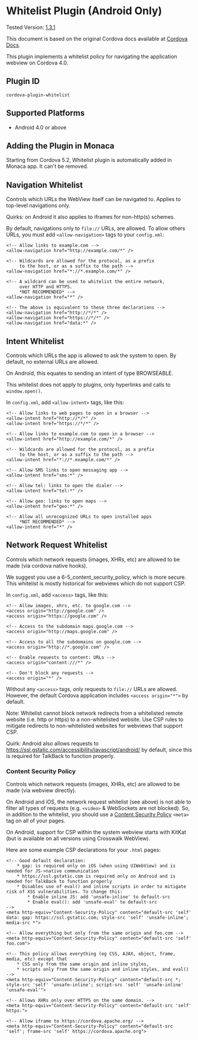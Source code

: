 Whitelist Plugin (Android Only)
===============================

Tested Version:
[1.3.1](https://github.com/apache/cordova-plugin-whitelist/releases/tag/1.3.1)

<div class="admonition note">

This document is based on the original Cordova docs available at
[Cordova Docs](https://github.com/apache/cordova-plugin-whitelist).

</div>

This plugin implements a whitelist policy for navigating the application
webview on Cordova 4.0.

Plugin ID
---------

``` {.sourceCode .javascript}
cordova-plugin-whitelist
```

Supported Platforms
-------------------

-   Android 4.0 or above

Adding the Plugin in Monaca
---------------------------

<div class="admonition note">

Starting from Cordova 5.2, Whitelist plugin is automatically added in
Monaca app. It can't be removed.

</div>

Navigation Whitelist
--------------------

Controls which URLs the WebView itself can be navigated to. Applies to
top-level navigations only.

Quirks: on Android it also applies to iframes for non-http(s) schemes.

By default, navigations only to `file://` URLs, are allowed. To allow
others URLs, you must add `<allow-navigation>` tags to your
`config.xml`:

    <!-- Allow links to example.com -->
    <allow-navigation href="http://example.com/*" />

    <!-- Wildcards are allowed for the protocol, as a prefix
         to the host, or as a suffix to the path -->
    <allow-navigation href="*://*.example.com/*" />

    <!-- A wildcard can be used to whitelist the entire network,
         over HTTP and HTTPS.
         *NOT RECOMMENDED* -->
    <allow-navigation href="*" />

    <!-- The above is equivalent to these three declarations -->
    <allow-navigation href="http://*/*" />
    <allow-navigation href="https://*/*" />
    <allow-navigation href="data:*" />

Intent Whitelist
----------------

Controls which URLs the app is allowed to ask the system to open. By
default, no external URLs are allowed.

On Android, this equates to sending an intent of type BROWSEABLE.

This whitelist does not apply to plugins, only hyperlinks and calls to
`window.open()`.

In `config.xml`, add `<allow-intent>` tags, like this:

    <!-- Allow links to web pages to open in a browser -->
    <allow-intent href="http://*/*" />
    <allow-intent href="https://*/*" />

    <!-- Allow links to example.com to open in a browser -->
    <allow-intent href="http://example.com/*" />

    <!-- Wildcards are allowed for the protocol, as a prefix
         to the host, or as a suffix to the path -->
    <allow-intent href="*://*.example.com/*" />

    <!-- Allow SMS links to open messaging app -->
    <allow-intent href="sms:*" />

    <!-- Allow tel: links to open the dialer -->
    <allow-intent href="tel:*" />

    <!-- Allow geo: links to open maps -->
    <allow-intent href="geo:*" />

    <!-- Allow all unrecognized URLs to open installed apps
         *NOT RECOMMENDED* -->
    <allow-intent href="*" />

Network Request Whitelist
-------------------------

Controls which network requests (images, XHRs, etc) are allowed to be
made (via cordova native hooks).

<div class="admonition note">

We suggest you use a 6-5\_content\_security\_policy, which is more
secure. This whitelist is mostly historical for webviews which do not
support CSP.

</div>

In `config.xml`, add `<access>` tags, like this:

    <!-- Allow images, xhrs, etc. to google.com -->
    <access origin="http://google.com" />
    <access origin="https://google.com" />

    <!-- Access to the subdomain maps.google.com -->
    <access origin="http://maps.google.com" />

    <!-- Access to all the subdomains on google.com -->
    <access origin="http://*.google.com" />

    <!-- Enable requests to content: URLs -->
    <access origin="content:///*" />

    <!-- Don't block any requests -->
    <access origin="*" />

Without any `<access>` tags, only requests to `file://` URLs are
allowed. However, the default Cordova application includes
`<access origin="*">` by default.

Note: Whitelist cannot block network redirects from a whitelisted remote
website (i.e. http or https) to a non-whitelisted website. Use CSP rules
to mitigate redirects to non-whitelisted websites for webviews that
support CSP.

Quirk: Android also allows requests to
<https://ssl.gstatic.com/accessibility/javascript/android/> by default,
since this is required for TalkBack to function properly.

### Content Security Policy

Controls which network requests (images, XHRs, etc) are allowed to be
made (via webview directly).

On Android and iOS, the network request whitelist (see above) is not
able to filter all types of requests (e.g. `<video>` & WebSockets are
not blocked). So, in addition to the whitelist, you should use a
[Content Security Policy](http://content-security-policy.com/) `<meta>`
tag on all of your pages.

On Android, support for CSP within the system webview starts with KitKat
(but is available on all versions using Crosswalk WebView).

Here are some example CSP declarations for your `.html` pages:

    <!-- Good default declaration:
        * gap: is required only on iOS (when using UIWebView) and is needed for JS->native communication
        * https://ssl.gstatic.com is required only on Android and is needed for TalkBack to function properly
        * Disables use of eval() and inline scripts in order to mitigate risk of XSS vulnerabilities. To change this:
            * Enable inline JS: add 'unsafe-inline' to default-src
            * Enable eval(): add 'unsafe-eval' to default-src
    -->
    <meta http-equiv="Content-Security-Policy" content="default-src 'self' data: gap: https://ssl.gstatic.com; style-src 'self' 'unsafe-inline'; media-src *">

    <!-- Allow everything but only from the same origin and foo.com -->
    <meta http-equiv="Content-Security-Policy" content="default-src 'self' foo.com">

    <!-- This policy allows everything (eg CSS, AJAX, object, frame, media, etc) except that
        * CSS only from the same origin and inline styles,
        * scripts only from the same origin and inline styles, and eval()
    -->
    <meta http-equiv="Content-Security-Policy" content="default-src *; style-src 'self' 'unsafe-inline'; script-src 'self' 'unsafe-inline' 'unsafe-eval'">

    <!-- Allows XHRs only over HTTPS on the same domain. -->
    <meta http-equiv="Content-Security-Policy" content="default-src 'self' https:">

    <!-- Allow iframe to https://cordova.apache.org/ -->
    <meta http-equiv="Content-Security-Policy" content="default-src 'self'; frame-src 'self' https://cordova.apache.org">

